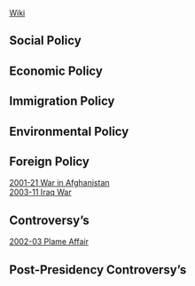 [Wiki](https://en.wikipedia.org/wiki/George_W._Bush)
## Social Policy

## Economic Policy

## Immigration Policy

## Environmental Policy

## Foreign Policy
[2001-21 War in Afghanistan](../../Afghanistan/2002-04%20Islamic%20Republic%20of%20Afghanistan/2001-21%20War%20in%20Afghanistan)  
[2003-11 Iraq War](../../Iraq/1968-2003%20Ba'athist%20Iraqi%20Republic/2003-11%20Iraq%20War)  
## Controversy’s

[2002-03 Plame Affair](2002-03%20Plame%20Affair)  
## Post-Presidency Controversy’s
